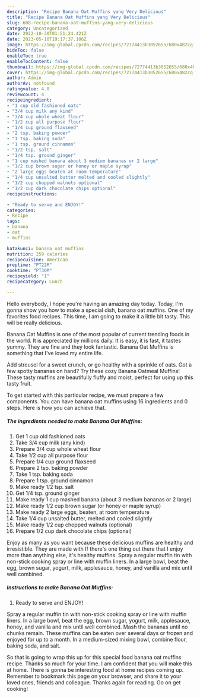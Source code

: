 ```yaml
---
description: "Recipe Banana Oat Muffins yang Very Delicious"
title: "Recipe Banana Oat Muffins yang Very Delicious"
slug: 608-recipe-banana-oat-muffins-yang-very-delicious
category: Uncategorized
date: 2022-10-30T01:51:24.421Z
date: 2023-05-10T19:17:37.106Z
image: https://img-global.cpcdn.com/recipes/72774413b3052655/680x482cq70/banana-oat-muffins-recipe-main-photo.jpg
hideToc: false
enableToc: true
enableTocContent: false
thumbnail: https://img-global.cpcdn.com/recipes/72774413b3052655/680x482cq70/banana-oat-muffins-recipe-main-photo.jpg
cover: https://img-global.cpcdn.com/recipes/72774413b3052655/680x482cq70/banana-oat-muffins-recipe-main-photo.jpg
author: Admin
authorAv: notfound
ratingvalue: 4.8
reviewcount: 4
recipeingredient:
- "1 cup old fashioned oats"
- "3/4 cup milk any kind"
- "3/4 cup whole wheat flour"
- "1/2 cup all purpose flour"
- "1/4 cup ground flaxseed"
- "2 tsp. baking powder"
- "1 tsp. baking soda"
- "1 tsp. ground cinnamon"
- "1/2 tsp. salt"
- "1/4 tsp. ground ginger"
- "1 cup mashed banana about 3 medium bananas or 2 large"
- "1/2 cup brown sugar or honey or maple syrup"
- "2 large eggs beaten at room temperature"
- "1/4 cup unsalted butter melted and cooled slightly"
- "1/2 cup chopped walnuts optional"
- "1/2 cup dark chocolate chips optional"
recipeinstructions:

- "Ready to serve and ENJOY!"
categories:
- Recipe
tags:
- banana
- oat
- muffins

katakunci: banana oat muffins 
nutrition: 259 calories
recipecuisine: American
preptime: "PT22M"
cooktime: "PT30M"
recipeyield: "1"
recipecategory: Lunch

---
```



Hello everybody, I hope you're having an amazing day today. Today, I'm gonna show you how to make a special dish, banana oat muffins. One of my favorites food recipes. This time, I am going to make it a little bit tasty. This will be really delicious.

Banana Oat Muffins is one of the most popular of current trending foods in the world. It is appreciated by millions daily. It is easy, it is fast, it tastes yummy. They are fine and they look fantastic. Banana Oat Muffins is something that I've loved my entire life.

Add streusel for a sweet crunch, or go healthy with a sprinkle of oats. Got a few spotty bananas on hand? Try these cozy Banana Oatmeal Muffins! These tasty muffins are beautifully fluffy and moist, perfect for using up this tasty fruit.


To get started with this particular recipe, we must prepare a few components. You can have banana oat muffins using 16 ingredients and 0 steps. Here is how you can achieve that.

<!--inarticleads1-->

##### The ingredients needed to make Banana Oat Muffins:

1. Get 1 cup old fashioned oats
1. Take 3/4 cup milk (any kind)
1. Prepare 3/4 cup whole wheat flour
1. Take 1/2 cup all purpose flour
1. Prepare 1/4 cup ground flaxseed
1. Prepare 2 tsp. baking powder
1. Take 1 tsp. baking soda
1. Prepare 1 tsp. ground cinnamon
1. Make ready 1/2 tsp. salt
1. Get 1/4 tsp. ground ginger
1. Make ready 1 cup mashed banana (about 3 medium bananas or 2 large)
1. Make ready 1/2 cup brown sugar (or honey or maple syrup)
1. Make ready 2 large eggs, beaten, at room temperature
1. Take 1/4 cup unsalted butter, melted and cooled slightly
1. Make ready 1/2 cup chopped walnuts (optional)
1. Prepare 1/2 cup dark chocolate chips (optional)


Enjoy as many as you want because these delicious muffins are healthy and irresistible. They are made with If there&#39;s one thing out there that I enjoy more than anything else, it&#39;s healthy muffins. Spray a regular muffin tin with non-stick cooking spray or line with muffin liners. In a large bowl, beat the egg, brown sugar, yogurt, milk, applesauce, honey, and vanilla and mix until well combined. 

<!--inarticleads2-->

##### Instructions to make Banana Oat Muffins:


1. Ready to serve and ENJOY!

Spray a regular muffin tin with non-stick cooking spray or line with muffin liners. In a large bowl, beat the egg, brown sugar, yogurt, milk, applesauce, honey, and vanilla and mix until well combined. Mash the bananas until no chunks remain. These muffins can be eaten over several days or frozen and enjoyed for up to a month. In a medium-sized mixing bowl, combine flour, baking soda, and salt. 

So that is going to wrap this up for this special food banana oat muffins recipe. Thanks so much for your time. I am confident that you will make this at home. There is gonna be interesting food at home recipes coming up. Remember to bookmark this page on your browser, and share it to your loved ones, friends and colleague. Thanks again for reading. Go on get cooking!
